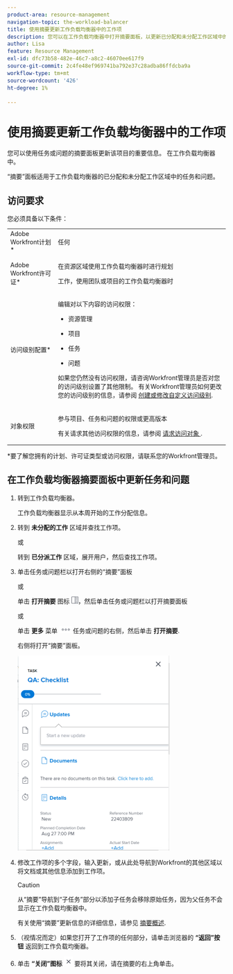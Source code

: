 ```yaml
---
product-area: resource-management
navigation-topic: the-workload-balancer
title: 使用摘要更新工作负载均衡器中的工作项
description: 您可以在工作负载均衡器中打开摘要面板，以更新已分配和未分配工作区域中的工作项。
author: Lisa
feature: Resource Management
exl-id: dfc73b58-482e-46c7-a8c2-46070ee617f9
source-git-commit: 2c4fe48ef969741ba792e37c28adba86ffdcba9a
workflow-type: tm+mt
source-wordcount: '426'
ht-degree: 1%

---
```


# 使用摘要更新工作负载均衡器中的工作项

您可以使用任务或问题的摘要面板更新该项目的重要信息。 在工作负载均衡器中。

“摘要”面板适用于工作负载均衡器的已分配和未分配工作区域中的任务和问题。

## 访问要求

您必须具备以下条件：

<table style="table-layout:auto"> 
 <col> 
 <col> 
 <tbody> 
  <tr> 
   <td role="rowheader">Adobe Workfront计划*</td> 
   <td> <p>任何 </p> </td> 
  </tr> 
  <tr> 
   <td role="rowheader">Adobe Workfront许可证*</td> 
   <td> <p>在资源区域使用工作负载均衡器时进行规划</p>
   <p>工作，使用团队或项目的工作负载均衡器时</p> 
 </p> </td> 
  </tr> 
  <tr> 
   <td role="rowheader">访问级别配置*</td> 
   <td> <p>编辑对以下内容的访问权限：</p> 
    <ul> 
     <li> <p>资源管理</p> </li> 
     <li> <p>项目</p> </li> 
     <li> <p>任务</p> </li> 
     <li> <p>问题</p> </li> 
    </ul> <p>如果您仍然没有访问权限，请咨询Workfront管理员是否对您的访问级别设置了其他限制。 有关Workfront管理员如何更改您的访问级别的信息，请参阅 <a href="../../administration-and-setup/add-users/configure-and-grant-access/create-modify-access-levels.md" class="MCXref xref">创建或修改自定义访问级别</a>.</p> </td> 
  </tr> 
  <tr> 
   <td role="rowheader">对象权限</td> 
   <td> <p>参与项目、任务和问题的权限或更高版本 </p> <p>有关请求其他访问权限的信息，请参阅 <a href="../../workfront-basics/grant-and-request-access-to-objects/request-access.md" class="MCXref xref">请求访问对象 </a>.</p> </td> 
  </tr> 
 </tbody> 
</table>

&#42;要了解您拥有的计划、许可证类型或访问权限，请联系您的Workfront管理员。

## 在工作负载均衡器摘要面板中更新任务和问题

1. 转到工作负载均衡器。

   工作负载均衡器显示从本周开始的工作分配信息。

1. 转到 **未分配的工作** 区域并查找工作项。

   或

   转到 **已分派工作** 区域，展开用户，然后查找工作项。

1. 单击任务或问题栏以打开右侧的“摘要”面板

   或

   单击 **打开摘要** 图标 ![](assets/summary-panel-icon.png)，然后单击任务或问题栏以打开摘要面板

   或

   单击 **更多** 菜单 ![](assets/more-icon.png) 任务或问题的右侧，然后单击 **打开摘要**.

   右侧将打开“摘要”面板。

   ![](assets/summary-panel-for-task-in-workload-balancer-350x449.png)

1. 修改工作项的多个字段，输入更新，或从此处导航到Workfront的其他区域以将文档或其他信息添加到工作项。

   >[!CAUTION]
   >
   >从“摘要”导航到“子任务”部分以添加子任务会移除原始任务，因为父任务不会显示在工作负载均衡器中。

   有关使用“摘要”更新信息的详细信息，请参见 [摘要概述](../../workfront-basics/the-new-workfront-experience/summary-overview.md).

1. （视情况而定）如果您打开了工作项的任何部分，请单击浏览器的 **“返回”按钮** 返回到工作负载均衡器。
1. 单击 **“关闭”图标** ![](assets/close-icon.png) 要将其关闭，请在摘要的右上角单击。
